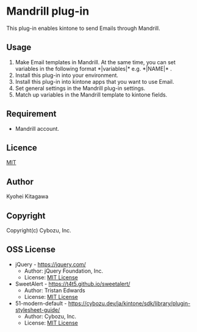 Mandrill plug-in
====

This plug-in enables kintone to send Emails through Mandrill.

## Usage
1. Make Email templates in Mandrill. At the same time, you can set variables in the following format \*|variables|\* e.g. \*|NAME|\* .
2. Install this plug-in into your environment.
3. Install this plug-in into kintone apps that you want to use Email.
4. Set general settings in the Mandrill plug-in settings.
5. Match up variables in the Mandrill template to kintone fields.

## Requirement
* Mandrill account.

## Licence

[MIT](https://github.com/tcnksm/tool/blob/master/LICENCE)

## Author

Kyohei Kitagawa

## Copyright

Copyright(c) Cybozu, Inc.

## OSS License

* jQuery - https://jquery.com/
  * Author: jQuery Foundation, Inc.
  * License: [MIT License](https://github.com/jquery/jquery/blob/1.11.1/MIT-LICENSE.txt)
* SweetAlert - https://t4t5.github.io/sweetalert/
  * Author: Tristan Edwards
  * License: [MIT License](https://github.com/t4t5/sweetalert/blob/v0.5.0/LICENSE)
* 51-modern-default - https://cybozu.dev/ja/kintone/sdk/library/plugin-stylesheet-guide/
  * Author: Cybozu, Inc.
  * License: [MIT License](https://github.com/kintone-samples/plugin-samples#licence)
